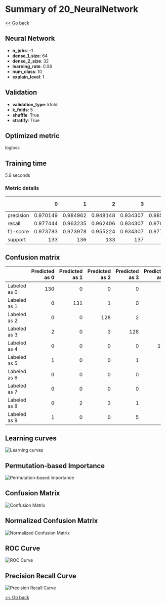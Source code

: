 # Summary of 20_NeuralNetwork

[<< Go back](../README.md)


## Neural Network
- **n_jobs**: -1
- **dense_1_size**: 64
- **dense_2_size**: 32
- **learning_rate**: 0.08
- **num_class**: 10
- **explain_level**: 1

## Validation
 - **validation_type**: kfold
 - **k_folds**: 5
 - **shuffle**: True
 - **stratify**: True

## Optimized metric
logloss

## Training time

5.6 seconds

### Metric details
|           |          0 |          1 |          2 |          3 |          4 |          5 |          6 |          7 |          8 |          9 |   accuracy |   macro avg |   weighted avg |   logloss |
|:----------|-----------:|-----------:|-----------:|-----------:|-----------:|-----------:|-----------:|-----------:|-----------:|-----------:|-----------:|------------:|---------------:|----------:|
| precision |   0.970149 |   0.984962 |   0.948148 |   0.934307 |   0.985075 |   0.907801 |   0.931034 |   0.93617  |   0.88806  |   0.982301 |   0.945805 |    0.946801 |       0.946944 |  0.404874 |
| recall    |   0.977444 |   0.963235 |   0.962406 |   0.934307 |   0.970588 |   0.941176 |   0.992647 |   0.985075 |   0.908397 |   0.822222 |   0.945805 |    0.94575  |       0.945805 |  0.404874 |
| f1-score  |   0.973783 |   0.973978 |   0.955224 |   0.934307 |   0.977778 |   0.924188 |   0.960854 |   0.96     |   0.898113 |   0.895161 |   0.945805 |    0.945339 |       0.945436 |  0.404874 |
| support   | 133        | 136        | 133        | 137        | 136        | 136        | 136        | 134        | 131        | 135        |   0.945805 | 1347        |    1347        |  0.404874 |


## Confusion matrix
|              |   Predicted as 0 |   Predicted as 1 |   Predicted as 2 |   Predicted as 3 |   Predicted as 4 |   Predicted as 5 |   Predicted as 6 |   Predicted as 7 |   Predicted as 8 |   Predicted as 9 |
|:-------------|-----------------:|-----------------:|-----------------:|-----------------:|-----------------:|-----------------:|-----------------:|-----------------:|-----------------:|-----------------:|
| Labeled as 0 |              130 |                0 |                0 |                0 |                0 |                1 |                2 |                0 |                0 |                0 |
| Labeled as 1 |                0 |              131 |                1 |                0 |                0 |                0 |                1 |                1 |                2 |                0 |
| Labeled as 2 |                0 |                0 |              128 |                2 |                0 |                0 |                0 |                0 |                3 |                0 |
| Labeled as 3 |                2 |                0 |                3 |              128 |                0 |                1 |                0 |                1 |                2 |                0 |
| Labeled as 4 |                0 |                0 |                0 |                0 |              132 |                0 |                1 |                1 |                2 |                0 |
| Labeled as 5 |                1 |                0 |                0 |                1 |                1 |              128 |                3 |                1 |                0 |                1 |
| Labeled as 6 |                0 |                0 |                0 |                0 |                1 |                0 |              135 |                0 |                0 |                0 |
| Labeled as 7 |                0 |                0 |                0 |                0 |                0 |                0 |                0 |              132 |                1 |                1 |
| Labeled as 8 |                0 |                2 |                3 |                1 |                0 |                2 |                2 |                2 |              119 |                0 |
| Labeled as 9 |                1 |                0 |                0 |                5 |                0 |                9 |                1 |                3 |                5 |              111 |

## Learning curves
![Learning curves](learning_curves.png)

## Permutation-based Importance
![Permutation-based Importance](permutation_importance.png)
## Confusion Matrix

![Confusion Matrix](confusion_matrix.png)


## Normalized Confusion Matrix

![Normalized Confusion Matrix](confusion_matrix_normalized.png)


## ROC Curve

![ROC Curve](roc_curve.png)


## Precision Recall Curve

![Precision Recall Curve](precision_recall_curve.png)



[<< Go back](../README.md)
